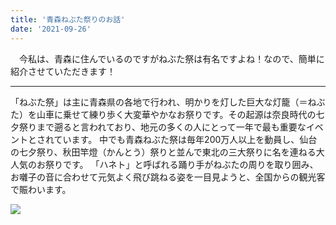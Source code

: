 ```yaml
---
title: '青森ねぶた祭りのお話'
date: '2021-09-26'
---
```

　今私は、青森に住んでいるのですがねぶた祭は有名ですよね！なので、簡単に紹介させていただきます！

------

  「ねぶた祭」は主に青森県の各地で行われ、明かりを灯した巨大な灯籠（＝ねぶた）を山車に乗せて練り歩く大変華やかなお祭りです。その起源は奈良時代の七夕祭りまで遡ると言われており、地元の多くの人にとって一年で最も重要なイベントとされています。
中でも青森ねぶた祭は毎年200万人以上を動員し、仙台の七夕祭り、秋田竿燈（かんとう）祭りと並んで東北の三大祭りに名を連ねる大人気のお祭りです。
「ハネト」と呼ばれる踊り手がねぶたの周りを取り囲み、お囃子の音に合わせて元気よく飛び跳ねる姿を一目見ようと、全国からの観光客で賑わいます。

![](/nebuta.jpg)